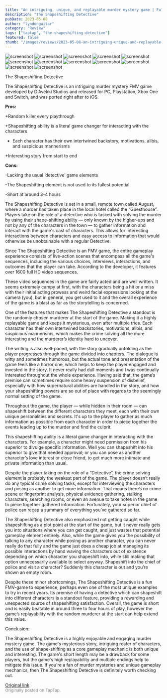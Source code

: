 ```yaml
---
title: "An intriguing, unique, and replayable murder mystery game | Full Review: The Shapeshifting Detective"
description: "The Shapeshifting Detective"
pubDate: 2023-05-08
author: "lyndonguitar"
category: "Review"
tags: ["taptap", "the-shapeshifting-detective"]
featured: false
thumb: "/images/reviews/2023-05-08-an-intriguing-unique-and-replayable-murder-mystery-game--full-review-the-shapeshifting-de-0.avif"
---
```


<div class="gallery">
  <img src="/images/reviews/2023-05-08-an-intriguing-unique-and-replayable-murder-mystery-game--full-review-the-shapeshifting-de-0.avif" alt="screenshot" />
  <img src="/images/reviews/2023-05-08-an-intriguing-unique-and-replayable-murder-mystery-game--full-review-the-shapeshifting-de-1.avif" alt="screenshot" />
  <img src="/images/reviews/2023-05-08-an-intriguing-unique-and-replayable-murder-mystery-game--full-review-the-shapeshifting-de-2.avif" alt="screenshot" />
  <img src="/images/reviews/2023-05-08-an-intriguing-unique-and-replayable-murder-mystery-game--full-review-the-shapeshifting-de-3.avif" alt="screenshot" />
  <img src="/images/reviews/2023-05-08-an-intriguing-unique-and-replayable-murder-mystery-game--full-review-the-shapeshifting-de-4.avif" alt="screenshot" />
  <img src="/images/reviews/2023-05-08-an-intriguing-unique-and-replayable-murder-mystery-game--full-review-the-shapeshifting-de-5.avif" alt="screenshot" />
  <img src="/images/reviews/2023-05-08-an-intriguing-unique-and-replayable-murder-mystery-game--full-review-the-shapeshifting-de-6.avif" alt="screenshot" />
  <img src="/images/reviews/2023-05-08-an-intriguing-unique-and-replayable-murder-mystery-game--full-review-the-shapeshifting-de-7.avif" alt="screenshot" />
  <img src="/images/reviews/2023-05-08-an-intriguing-unique-and-replayable-murder-mystery-game--full-review-the-shapeshifting-de-8.avif" alt="screenshot" />
  <img src="/images/reviews/2023-05-08-an-intriguing-unique-and-replayable-murder-mystery-game--full-review-the-shapeshifting-de-9.avif" alt="screenshot" />
  <img src="/images/reviews/2023-05-08-an-intriguing-unique-and-replayable-murder-mystery-game--full-review-the-shapeshifting-de-10.avif" alt="screenshot" />
  <img src="/images/reviews/2023-05-08-an-intriguing-unique-and-replayable-murder-mystery-game--full-review-the-shapeshifting-de-11.avif" alt="screenshot" />
</div>

The Shapeshifting Detective

The Shapeshifting Detective is an intriguing murder mystery FMV game  developed by D'Avekki Studios and released for PC, Playstation, Xbox One and Switch, and was ported right after to iOS.


**Pros:**


+Random killer every playthrough

+Shapeshifting ability is a literal game changer for interacting with the characters

+ Each character has their own intertwined backstory, motivations, alibis, and suspicious mannerisms

+Interesting story from start to end


**Cons:**


-Lacking the usual ‘detective’ game elements

-The Shapeshifting element is not used to its fullest potential

-Short at around 3-4 hours

The Shapeshifting Detective is set in a small, remote town called August, where a murder has taken place in the local hotel called the “Guesthouse”. Players take on the role of a detective who is tasked with solving the murder by using their shape-shifting ability — only known by the higher-ups and not by any of the characters in the town — to gather information and interact with the game's cast of characters. This allows for interesting interactions between characters and easy access to information that would otherwise be unobtainable with a regular Detective.

Since The Shapeshifting Detective is an FMV game, the entire gameplay experience consists of live-action scenes that encompass all the game's sequences, including the various choices, interviews, interactions, and outcomes that the player can take. According to the developer, it features over 1600 full HD video sequences.

These video sequences in the game are fairly acted and are well written. It seems extremely campy at first, with the characters being a hit or a miss with their initial acting prowess and weird facial expressions looking at the camera (you), but in general, you get used to it and the overall experience of the game is a blast as far as the storytelling is concerned.

One of the features that makes The Shapeshifting Detective a standout is the randomly chosen murderer at the start of the game. Making it a highly replayable game and keeps it mysterious, even after multiple tries. Each character has their own intertwined backstories, motivations, alibis, and suspicious mannerisms, which makes the crime solving all the more interesting and the murderer’s identity hard to uncover.

The writing is also well-paced, with the story gradually unfolding as the player progresses through the game divided into chapters. The dialogue is witty and sometimes humorous, but the actual tone and presentation of the game feels like a horror one, which helps to keep the player engaged and invested in the story. It never really had dull moments and I was continually interested throughout the whole experience. Having said that, the game’s premise can sometimes require some heavy suspension of disbelief, especially with how supernatural abilities are handled in the story, and how your shapeshifting powers are so out of place with regards to the seemingly normal setting of the game.

Throughout the game, the player — while hidden in their room — can shapeshift between the different characters they meet, each with their own unique personalities and secrets. It's up to the player to gather as much information as possible from each character in order to piece together the events leading up to the murder and find the culprit.

This shapeshifting ability is a literal game changer in interacting with the characters. For example, a character might need permission from his superior to divulge specific information. Well you can shapeshift into his superior to give that needed approval; or you can pose as another character’s love interest or close friend, to get much more intimate and private information than usual.

Despite the player taking on the role of a “Detective”, the crime solving element is probably the weakest part of the game. The player doesn’t really do any typical crime solving tasks, except for interviewing the characters and posing as another to get more information. That means there’s no crime scene or fingerprint analysis, physical evidence gathering, stalking characters, searching rooms, or even an avenue to take notes in the game to piece together gathered information. Fortunately, your superior chief of police can recap a summary of everything you’ve gathered so far.

The Shapeshifting Detective also emphasized not getting caught while shapeshifting as a plot point at the start of the game, but it never really gets you into situations where you can get caught, and just wastes that potential gameplay element entirely. Also, while the game gives you the possibility of talking to any character while posing as another character, you can never really do that fully and the game just does a cheap job at managing its possible interactions by hand waving the characters out of existence depending on which character you shapeshift into, while still making that option unnecessarily available to select anyway. Shapeshift into the chief of police and visit a character? Suddenly this character is out and you’re shown an empty room.

Despite these minor shortcomings, The Shapeshifting Detective is a fun FMV-game to experience, perhaps even one of the most unique examples to try in recent years. Its premise of having a detective which can shapeshift into different characters is a standout feature, providing a rewarding and unexpected source of shapeshifting satisfaction. Overall, the game is short and is easily beatable in around three to four hours of play, however the game’s replayability with the random murderer at the start can help extend this value.

Conclusion:

The Shapeshifting Detective is a highly enjoyable and engaging murder mystery game. The game's mysterious story, intriguing roster of characters, and the use of shape-shifting as a core gameplay mechanic is both unique and interesting. The game's short length may be a drawback for some players, but the game's high replayability and multiple endings help to mitigate this issue. If you're a fan of murder mysteries and unique gameplay mechanics, then The Shapeshifting Detective is definitely worth checking out.

[Original link](https://www.taptap.io/post/5375160)<br><span style="font-size: 0.95em; color: #888;">Originally posted on TapTap.</span>
